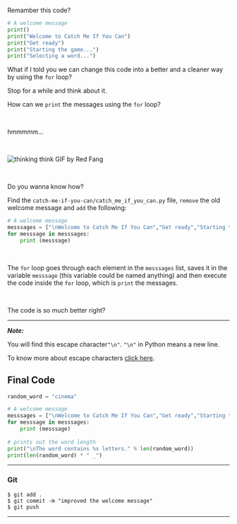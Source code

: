 ﻿Remamber this code?

```python
# A welcome message
print()
print("Welcome to Catch Me If You Can")
print("Get ready")
print("Starting the game...")
print("Selecting a word...")
```
What if I told you we can change this code into a better and a cleaner way by using the `for` loop?

Stop for  a while and think about it.

How can we `print` the messages using the `for` loop?

<br>

hmmmmm...

<br>

![thinking think GIF by Red Fang](https://media1.giphy.com/media/l3vRioHcAYTTZbXQA/giphy.gif?cid=ecf05e479162bd1ff634da3b63935a514c202f8249615693&rid=giphy.gif)


<br>


Do you wanna know how?

Find the `catch-me-if-you-can/catch_me_if_you_can.py` file, `remove` the old welcome message and `add` the following:

```python
# A welcome message
messsages = ["\nWelcome to Catch Me If You Can","Get ready","Starting the game...","Selecting a word..."]
for messsage in messsages:
    print (messsage)
```

<br>

The `for` loop goes through each element in the `messsages` list, saves it in the variable `messsage` (this variable could be named anything) and then execute the code inside the `for` loop, which is `print` the messages.

<br>

The code is so much better right?


---
***Note:***

 You will find this escape character`"\n"`. `"\n"` in Python means a new line.

To know more about escape characters [click here](https://www.w3schools.com/python/gloss_python_escape_characters.asp).



## Final Code

```python
random_word = "cinema"

# A welcome message
messsages = ["\nWelcome to Catch Me If You Can","Get ready","Starting the game...","Selecting a word..."]
for messsage in messsages:
    print (messsage)
    
# prints out the word length
print("\nThe word contains %s letters." % len(random_word))
print(len(random_word) * " _")
```



----------



### Git


```
$ git add .
$ git commit -m "improved the welcome message"
$ git push
```

----------



